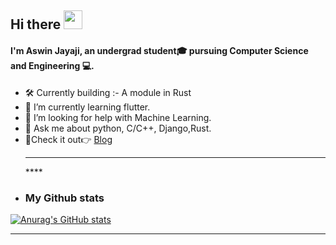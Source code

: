 ## Hi there <img src="https://raw.githubusercontent.com/MartinHeinz/MartinHeinz/master/wave.gif" width="30px">

#### I'm Aswin Jayaji, an undergrad student🎓 pursuing Computer Science and Engineering 💻.
- 🛠 Currently building :- A module in Rust
- 🌱 I’m currently learning flutter.
- 🤔 I’m looking for help with Machine Learning.
- 💬 Ask me about python, C/C++, Django,Rust.
- 📌Check it out👉 <a href="http://aswinjayaji.herokuapp.com/">Blog</a><hr>****
- ### My Github stats
[![Anurag's GitHub stats](https://github-readme-stats.vercel.app/api?username=aswinjayaji&show_icons=true&theme=radical)](https://github.com/anuraghazra/github-readme-stats)<hr>


<!--
**aswinjayaji/aswinjayaji** is a ✨ _special_ ✨ repository because its `README.md` (this file) appears on your GitHub profile.

Here are some ideas to get you started:

- 🔭 I’m currently working on ...
- 🌱 I’m currently learning ...
- 👯 I’m looking to collaborate on ...
- 🤔 I’m looking for help with ...
- 💬 Ask me about ...
- 📫 How to reach me: ...
- 😄 Pronouns: ...
- ⚡ Fun fact: ...
-->
